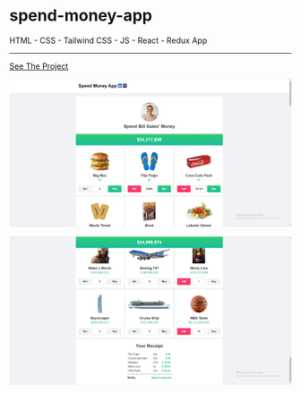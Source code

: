 # spend-money-app

HTML - CSS - Tailwind CSS - JS - React - Redux App

---

[See The Project](https://spendmoneyapp.surge.sh/)

![smaimg](spendmoneyapp.png)

![sma2img](spendmoneyapp2.png)

